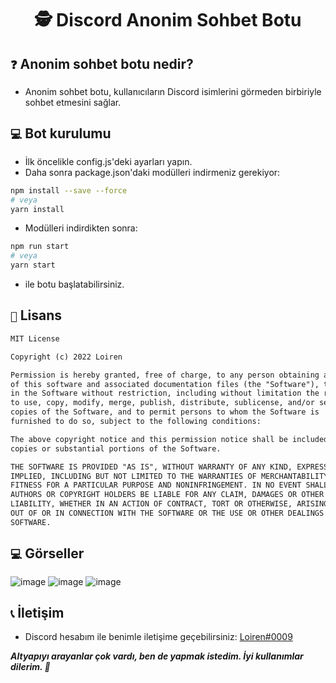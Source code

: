 <h1 align="center">🕵️ Discord Anonim Sohbet Botu</h1>

## `❓` Anonim sohbet botu nedir?
- Anonim sohbet botu, kullanıcıların Discord isimlerini görmeden birbiriyle sohbet etmesini sağlar.

## `💻` Bot kurulumu
- İlk öncelikle config.js'deki ayarları yapın.
- Daha sonra package.json'daki modülleri indirmeniz gerekiyor:
```bash
npm install --save --force
# veya
yarn install
```
- Modülleri indirdikten sonra:
```bash
npm run start
# veya
yarn start
```
- ile botu başlatabilirsiniz.

## `📃` Lisans
```txt
MIT License

Copyright (c) 2022 Loiren

Permission is hereby granted, free of charge, to any person obtaining a copy
of this software and associated documentation files (the "Software"), to deal
in the Software without restriction, including without limitation the rights
to use, copy, modify, merge, publish, distribute, sublicense, and/or sell
copies of the Software, and to permit persons to whom the Software is
furnished to do so, subject to the following conditions:

The above copyright notice and this permission notice shall be included in all
copies or substantial portions of the Software.

THE SOFTWARE IS PROVIDED "AS IS", WITHOUT WARRANTY OF ANY KIND, EXPRESS OR
IMPLIED, INCLUDING BUT NOT LIMITED TO THE WARRANTIES OF MERCHANTABILITY,
FITNESS FOR A PARTICULAR PURPOSE AND NONINFRINGEMENT. IN NO EVENT SHALL THE
AUTHORS OR COPYRIGHT HOLDERS BE LIABLE FOR ANY CLAIM, DAMAGES OR OTHER
LIABILITY, WHETHER IN AN ACTION OF CONTRACT, TORT OR OTHERWISE, ARISING FROM,
OUT OF OR IN CONNECTION WITH THE SOFTWARE OR THE USE OR OTHER DEALINGS IN THE
SOFTWARE.
```
## `💻` Görseller
![image](https://user-images.githubusercontent.com/84875764/178515785-b049bd40-4dcb-4fa6-9484-899f268f2546.png)
![image](https://user-images.githubusercontent.com/84875764/178517328-b6f9959e-b18c-472b-aa65-d6d958cd1194.png)
![image](https://user-images.githubusercontent.com/84875764/178517394-53409711-db9d-495f-99f4-03f9eb363719.png)



## `📞` İletişim
- Discord hesabım ile benimle iletişime geçebilirsiniz: [Loiren#0009](https://discord.com/users/915326086932484126)


***Altyapıyı arayanlar çok vardı, ben de yapmak istedim. İyi kullanımlar dilerim. 💖***
